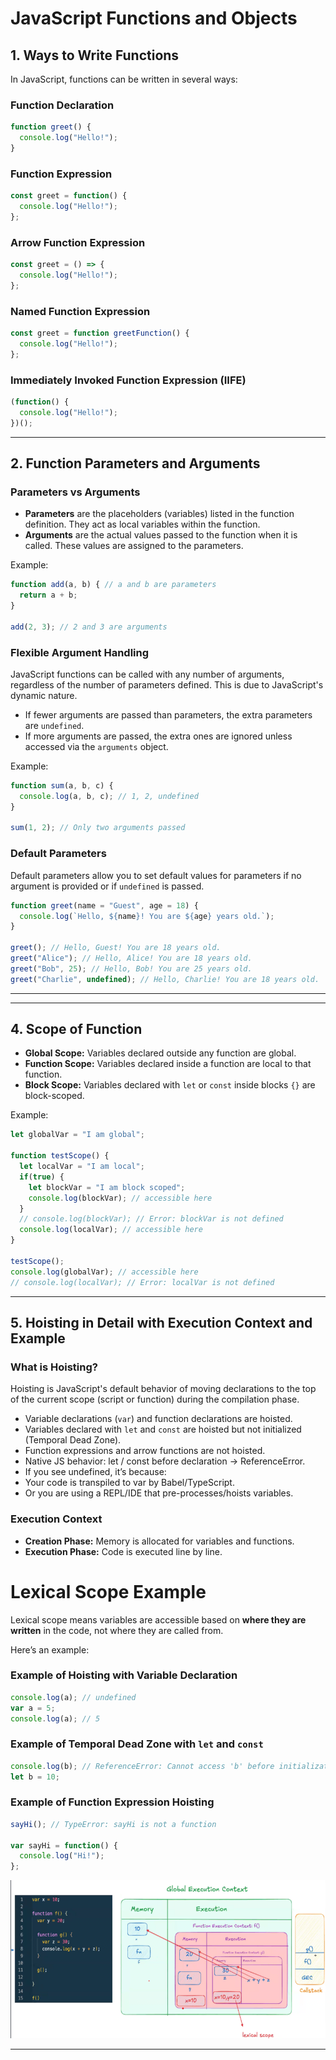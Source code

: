 # JavaScript Functions and Objects

## 1. Ways to Write Functions

In JavaScript, functions can be written in several ways:

### Function Declaration
```javascript
function greet() {
  console.log("Hello!");
}
```

### Function Expression
```javascript
const greet = function() {
  console.log("Hello!");
};
```

### Arrow Function Expression
```javascript
const greet = () => {
  console.log("Hello!");
};
```

### Named Function Expression
```javascript
const greet = function greetFunction() {
  console.log("Hello!");
};
```

### Immediately Invoked Function Expression (IIFE)
```javascript
(function() {
  console.log("Hello!");
})();
```

---

## 2. Function Parameters and Arguments

### Parameters vs Arguments
- **Parameters** are the placeholders (variables) listed in the function definition. They act as local variables within the function.
- **Arguments** are the actual values passed to the function when it is called. These values are assigned to the parameters.

Example:
```javascript
function add(a, b) { // a and b are parameters
  return a + b;
}

add(2, 3); // 2 and 3 are arguments
```

### Flexible Argument Handling
JavaScript functions can be called with any number of arguments, regardless of the number of parameters defined. This is due to JavaScript's dynamic nature.

- If fewer arguments are passed than parameters, the extra parameters are `undefined`.
- If more arguments are passed, the extra ones are ignored unless accessed via the `arguments` object.

Example:
```javascript
function sum(a, b, c) {
  console.log(a, b, c); // 1, 2, undefined
}

sum(1, 2); // Only two arguments passed
```

### Default Parameters
Default parameters allow you to set default values for parameters if no argument is provided or if `undefined` is passed.

```javascript
function greet(name = "Guest", age = 18) {
  console.log(`Hello, ${name}! You are ${age} years old.`);
}

greet(); // Hello, Guest! You are 18 years old.
greet("Alice"); // Hello, Alice! You are 18 years old.
greet("Bob", 25); // Hello, Bob! You are 25 years old.
greet("Charlie", undefined); // Hello, Charlie! You are 18 years old.
```

---

---

## 4. Scope of Function

- **Global Scope:** Variables declared outside any function are global.
- **Function Scope:** Variables declared inside a function are local to that function.
- **Block Scope:** Variables declared with `let` or `const` inside blocks `{}` are block-scoped.

Example:
```javascript
let globalVar = "I am global";

function testScope() {
  let localVar = "I am local";
  if(true) {
    let blockVar = "I am block scoped";
    console.log(blockVar); // accessible here
  }
  // console.log(blockVar); // Error: blockVar is not defined
  console.log(localVar); // accessible here
}

testScope();
console.log(globalVar); // accessible here
// console.log(localVar); // Error: localVar is not defined
```

---

## 5. Hoisting in Detail with Execution Context and Example

### What is Hoisting?

Hoisting is JavaScript's default behavior of moving declarations to the top of the current scope (script or function) during the compilation phase.

- Variable declarations (`var`) and function declarations are hoisted.
- Variables declared with `let` and `const` are hoisted but not initialized (Temporal Dead Zone).
- Function expressions and arrow functions are not hoisted.
- Native JS behavior: let / const before declaration → ReferenceError.
- If you see undefined, it’s because:
- Your code is transpiled to var by Babel/TypeScript.
- Or you are using a REPL/IDE that pre-processes/hoists variables.

### Execution Context

- **Creation Phase:** Memory is allocated for variables and functions.
- **Execution Phase:** Code is executed line by line.

# Lexical Scope Example

Lexical scope means variables are accessible based on **where they are written** in the code, not where they are called from.

Here’s an example:


### Example of Hoisting with Variable Declaration
```javascript
console.log(a); // undefined
var a = 5;
console.log(a); // 5
```

### Example of Temporal Dead Zone with `let` and `const`
```javascript
console.log(b); // ReferenceError: Cannot access 'b' before initialization
let b = 10;
```

### Example of Function Expression Hoisting
```javascript
sayHi(); // TypeError: sayHi is not a function

var sayHi = function() {
  console.log("Hi!");
};
```

![Lexical Scope Diagram](./GEC%20Image.png)



---

